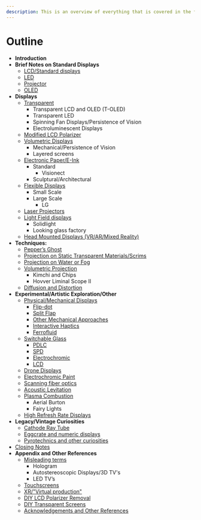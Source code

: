 ```yaml
---
description: This is an overview of everything that is covered in the following sections.
---
```


# Outline

* **Introduction**
* **Brief Notes on Standard Displays**
  * [LCD/Standard displays](standard-displays/standard-displays-overview.md)
  * [LED](standard-displays/led.md)
  * [Projector](standard-displays/projector.md)
  * [OLED](broken-reference)
* **Displays**
  * [Transparent](alternative-displays/transparent.md)
    * Transparent LCD and OLED (T-OLED)
    * Transparent LED
    * Spinning Fan Displays/Persistence of Vision
    * Electroluminescent Displays
  * [Modified LCD Polarizer](alternative-displays/modified-polarizers.md)
  * [Volumetric Displays](alternative-displays/volumetric.md)
    * Mechanical/Persistence of Vision
    * Layered screens
  * [Electronic Paper/E-Ink](alternative-displays/electronic-paper-e-ink.md)
    * Standard
      * Visionect
    * Sculptural/Architectural
  * [Flexible Displays](alternative-displays/flexible-displays.md)
    * Small Scale
    * Large Scale
      * LG
  * [Laser Projectors](alternative-displays/laser-projectors.md)
  * [Light Field displays](alternative-displays/light-field-displays.md)
    * Solidlight
    * Looking glass factory
  * [Head Mounted Displays (VR/AR/Mixed Reality)](alternative-displays/head-mounted-displays.md)
* **Techniques:**
  * [Pepper’s Ghost](techniques/peppers-ghost.md)
  * [Projection on Static Transparent Materials/Scrims](techniques/projection-on-static-material.md)
  * [Projection on Water or Fog](techniques/projection-on-water-or-fog.md)
  * [Volumetric Projection](techniques/volumetric-projection.md)
    * Kimchi and Chips
    * Hovver Liminal Scope II
  * [Diffusion and Distortion](techniques/diffusion-and-distortion.md)
* **Experimental/Artistic Exploration/Other**
  * [Physical/Mechanical Displays](experimental-other/physical-mechanical-displays.md)
    * [Flip-dot](experimental-other/physical-mechanical-displays.md#flipdot)
    * [Split Flap](experimental-other/physical-mechanical-displays.md#split-flap)
    * [Other Mechanical Approaches](experimental-other/physical-mechanical-displays.md#other-mechanical-displays)
    * [Interactive Haptics](experimental-other/physical-mechanical-displays.md#interactive-haptics)
    * [Ferrofluid](experimental-other/physical-mechanical-displays.md#ferrofluid-displays)
  * [Switchable Glass](techniques/switchable-glass.md)
    * [PDLC](techniques/switchable-glass.md#pdlc)
    * [SPD](techniques/switchable-glass.md#spd)
    * [Electrochromic](techniques/switchable-glass.md#electrochromic-glass)
    * [LCD](techniques/switchable-glass.md#lcd)
  * [Drone Displays](experimental-other/drone-displays.md)
  * [Electrochromic Paint](experimental-other/electrochromic-paint.md)
  * [Scanning fiber optics](experimental-other/scanning-fiber-optics.md)
  * [Acoustic Levitation](experimental-other/acoustic-levitation.md)
  * [Plasma Combustion](experimental-other/plasma-combustion.md)
    * Aerial Burton
    * Fairy Lights
  * [High Refresh Rate Displays](experimental-other/high-refresh-rate-displays.md)
* **Legacy/Vintage Curiosities**
  * [Cathode Ray Tube](legacy/cathode-ray-tube.md)
  * [Eggcrate and numeric displays](legacy/eggcrate-and-other-numeric-displays.md)
  * [Pyrotechnics and other curiosities](legacy/pyrotechnics-and-other-curiosities.md)
* [Closing Notes](closing-notes.md)
* **Appendix and Other References**
  * [Misleading terms](appendix/misleading-terms.md)
    * Hologram
    * Autostereoscopic Displays/3D TV's
    * LED TV’s
  * [Touchscreens](appendix/notes-about-touch-screens.md)
  * [XR/"Virtual production"](appendix/virtual-production-and-xr.md)
  * [DIY LCD Polarizer Removal](appendix/lcd-polarizer-removal.md)
  * [DIY Transparent Screens](appendix/diy-transparent-screens.md)
  * [Acknowledgements and Other References](appendix/acknowledgements-and-additional-references.md)
